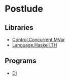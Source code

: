 # Postlude

## Libraries

- [Control.Concurrent.MVar](./pages/Control-Concurrent-MVar.md)
- [Language.Haskell.TH](./pages/Language-Haskell-TH.md)

## Programs

- [DI](./pages/DI.md)
